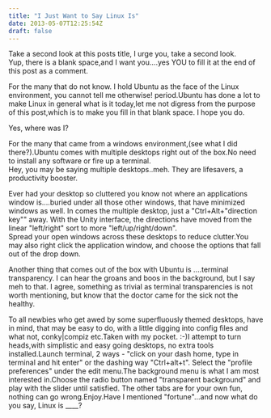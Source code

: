 ```yaml
---
title: "I Just Want to Say Linux Is"
date: 2013-05-07T12:25:54Z
draft: false
---
```


Take a second look at this posts title, I urge you, take a second look.  
Yup, there is a blank space,and I want you....yes YOU to fill it at the end of this post as a comment.

For the many that do not know. I hold Ubuntu as the face of the Linux environment, you cannot tell me otherwise! period.Ubuntu has done a lot to make Linux in general what is it today,let me not digress from the purpose of this post,which is to make you fill in that blank space. I hope you do.

Yes, where was I?

For the many that came from a windows environment,(see what I did there?).Ubuntu comes with multiple desktops right out of the box.No need to install any software or fire up a terminal.  
Hey, you may be saying multiple desktops..meh. They are lifesavers, a productivity booster.

Ever had your desktop so cluttered you know not where an applications window is....buried under all those other windows, that have minimized windows as well. In comes the multiple desktop, just a "Ctrl+Alt+"direction key"" away. With the Unity interface, the directions have moved from the linear "left/right" sort to more "left/up/right/down".  
Spread your open windows across these desktops to reduce clutter.You may also right click the application window, and choose the options that fall out of the drop down.

Another thing that comes out of the box with Ubuntu is ....terminal transparency. I can hear the groans and boos in the background, but I say meh to that. I agree, something as trivial as terminal transparencies is not worth mentioning, but know that the doctor came for the sick not the healthy.

To all newbies who get awed by some superfluously themed desktops, have in mind, that may be easy to do, with a little digging into config files and what not, conky|compiz etc.Taken with my pocket. :-)I attempt to turn heads,with simplistic and easy going  desktops, no extra tools installed.Launch terminal, 2 ways - "click on your dash home, type in terminal and hit enter" or the dashing way "Ctrl+alt+t". Select the "profile preferences" under the edit menu.The background menu is what I am most interested in.Choose the radio button named "transparent background" and play with the slider until satisfied. The other tabs are for your own fun, nothing can go wrong.Enjoy.Have I mentioned "fortune"...and now what do you say, Linux is \_\_\_\_?